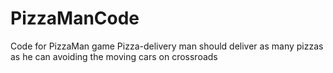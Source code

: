 # PizzaManCode
 Code for PizzaMan game
 Pizza-delivery man should deliver as many pizzas as he can avoiding the moving cars on crossroads
